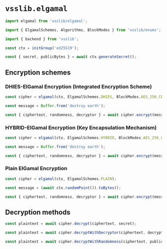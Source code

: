 # `vsslib.elgamal`

```js
import elgamal from 'vsslib/elgamal';

import { ElgamalSchemes, Algorithms, BlockModes } from 'vsslib/enums';
```

```js
import { backend } from 'vsslib';

const ctx = initGroup('ed25519');
```

```js
const { secret, publicBytes } = await ctx.generateSecret();
```

## Encryption schemes


### DHIES-ElGamal Encryption (Integrated Encryption Scheme)

```js
const cipher = elgamal(ctx, ElgamalSchemes.DHIES, BlockModes.AES_256_CBC, Algorithms.SHA256);
```

```js
const message = Buffer.from('destroy earth');

const { ciphertext, randomness, decryptor } = await cipher.encrypt(message, publicBytes);
```

### HYBRID-ElGamal Encryption (Key Encapsulation Mechanism)

```js
const cipher = elgamal(ctx, ElgamalSchemes.HYBRID, BlockModes.AES_256_CBC);
```

```js
const message = Buffer.from('destroy earth');

const { ciphertext, randomness, decryptor } = await cipher.encrypt(message, publicBytes);
```

### Plain ElGamal Encryption

```js
const cipher = elgamal(ctx, ElgamalSchemes.PLAIN);
```

```js
const message = (await ctx.randomPoint()).toBytes();
```

```js
const { ciphertext, randomness, decryptor } = await cipher.encrypt(message, publicBytes);
```

## Decryption methods

```js
const plaintext = await cipher.decrypt(ciphertext, secret);
```

```js
const plaintext = await cipher.decryptWithDecryptor(ciphertext, decryptor);
```

```js
const plaintext = await cipher.decryptWithRandomness(ciphertext, publicBytes, randomness);
```
